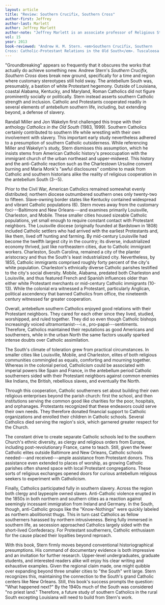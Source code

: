 ```yaml
---
layout: article
title: "Review: Southern Crucifix, Southern Cross"
author-first: Jeffrey
author-last: Marlett
author: Jeffrey Marlett
author-note: "Jeffrey Marlett is an associate professor of Religious Studies at The College of Saint Rose."
vol: 15
year: 2013
book-reviewed: "Andrew H. M. Stern. <em>Southern Crucifix, Southern 
Cross: Catholic-Protestant Relations in the Old South</em>. Tuscaloosa: University of Alabama Press, 2012. xii + 268 pp. ISBN 978-0-81731-774-4. "
---
```


"Groundbreaking" appears so frequently that it obscures the works that
actually do achieve something new. Andrew Stern's *Southern Crucifix,
Southern Cross* does break new ground, specifically for a time and
region where customary stereotypes still hold sway. The antebellum South
was, presumably, a bastion of white Protestant hegemony. Outside of
Louisiana, coastal Alabama, Kentucky, and Maryland, Roman Catholics did
not figure prominently socially or politically. Stern instead asserts
southern Catholic strength and inclusion. Catholic and Protestants
cooperated readily in several elements of antebellum southern life,
including, but extending beyond, a defense of slavery.

Randall Miller and Jon Wakelyn first challenged this trope with their
anthology *Catholics in the Old South* (1983, 1999). Southern Catholics
certainly contributed to southern life while wrestling with their own
involvement with slavery. This important early study nevertheless
adhered to a presumption of southern Catholic outsiderness. While
referencing Miller and Wakelyn's study, Stern dismisses this assumption,
which he insists stems from American Catholic history's preoccupation
with the immigrant church of the urban northeast and upper-midwest. This
history and the anti-Catholic reaction such as the Charlestown Ursuline
convent burning and Maria Monk's "awful disclosures" combine to mask
from Catholic and southern historians alike the reality of religious
cooperation in the antebellum South (3--5).

Prior to the Civil War, American Catholics remained somewhat evenly
distributed; northern diocese outnumbered southern ones only twenty-two
to fifteen. Slave-owning border states like Kentucky contained
widespread and vibrant Catholic populations (6). Stern moves away from
the customary foci---Baltimore and New Orleans---and examines primarily
Louisville, Charleston, and Mobile. These smaller cities housed sizeable
Catholic populations, yet small enough to require constant contact with
Protestant neighbors. The Louisville diocese (originally founded at
Bardstown in 1808) included Catholic settlers who had arrived with the
earliest Protestants and, like them, lived off hunting and farming. By
mid-century Louisville had become the twelfth largest city in the
country; its diverse, industrialized economy thrived, just like
northeastern cities, due to Catholic immigrant workers. Charleston,
South Carolina, remained a city of the planter aristocracy and thus the
South's least industrialized city. Nevertheless, by 1855, Catholic
immigrants comprised roughly forty percent of the city's white
population. Charleston's ethnically diverse Catholic parishes testified
to the city's social diversity. Mobile, Alabama, predated both
Charleston and Louisville, and thus featured French and Spanish
influences older than either white Protestant merchants or mid-century
Catholic immigrants (10-13). While the colonial era witnessed a
Protestant, particularly Anglican, political ascendency that banned
Catholics from office, the nineteenth century witnessed far greater
cooperation.

Overall, antebellum southern Catholics enjoyed good relations with their
Protestant neighbors. They cared for each other since they lived,
studied, worshipped, and ruled together. They did so even though
Catholic bishops increasingly voiced ultramontanist---i.e.,
pro-papal---sentiments. Therefore, Catholics maintained their
reputations as good Americans and southerners, while in the urban North
the same factors usually sparked intense doubts over Catholic
assimilation.

The South's climate of toleration grew from practical circumstances. In
smaller cities like Louisville, Mobile, and Charleston, elites of both
religious communities commingled as equals, comforting and mourning
together. Whereas in the colonial period, Catholicism could be
associated with imperial powers like Spain and France, in the antebellum
period Catholic southerners sided with their Protestant neighbors
against common enemies like Indians, the British, rebellious slaves, and
eventually the North.

Through this cooperation, Catholic southerners set about building their
own religious enterprises beyond the parish church: first the school,
and then institutions serving the common good like charities for the
poor, hospitals, and orphanages. Protestants recognized that these
endeavors could serve their own needs. They therefore donated financial
support to Catholic organizations and enrolled their children in
Catholic schools. Several Catholics died serving the region's sick,
which garnered greater respect for the Church.

The constant drive to create separate Catholic schools led to the
southern Church's ethnic diversity, as clergy and religious orders from
Europe, including post-revolutionary France, came to teach. Still, given
the fewer Catholic elites outside Baltimore and New Orleans, Catholic
schools needed---and received---ample assistance from Protestant donors.
This assistance even extended to places of worship, as growing Catholic
parishes often shared space with local Protestant congregations. These
sorts of religious exchanges opened doors for curious antebellum
religious seekers to experiment with Catholicism.

Finally, Catholics participated fully in southern slavery. Across the
region both clergy and laypeople owned slaves. Anti-Catholic violence
erupted in the 1850s in both northern and southern cities as a reaction
against seemingly incessant immigration from Ireland and Germany. In the
South, though, anti-Catholic groups like the "Know-Nothings" were
quickly labeled as northern abolitionist thugs. This in turn cast
Catholics as fellow southerners harassed by northern intrusiveness.
Being fully immersed in southern life, as secession approached Catholics
largely sided with the short-lived Confederacy. For Protestant
southerners, Catholic enthusiasm for the cause placed their loyalties
beyond reproach.

With this book, Stern firmly moves beyond conventional historiographical
presumptions. His command of documentary evidence is both impressive and
an invitation for further research. Upper-level undergraduates, graduate
students, and interested readers alike will enjoy his clear writing and
exhaustive examples. Given the regional claim made, one might quibble
over expanding beyond three smaller cities to "the South" writ large.
Stern recognizes this, maintaining the connection to the South's grand
Catholic centers like New Orleans. Still, this book's success prompts
the question: "What happened next?" By the 1940s much of the South was
considered "no priest land." Therefore, a future study of southern
Catholics in the rural South excepting Louisiana will need to build from
Stern's work.
